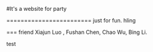 #It's a website for party

========================
just for fun.
hling


===
friend Xiajun Luo , Fushan Chen, Chao Wu, Bing Li.

test
